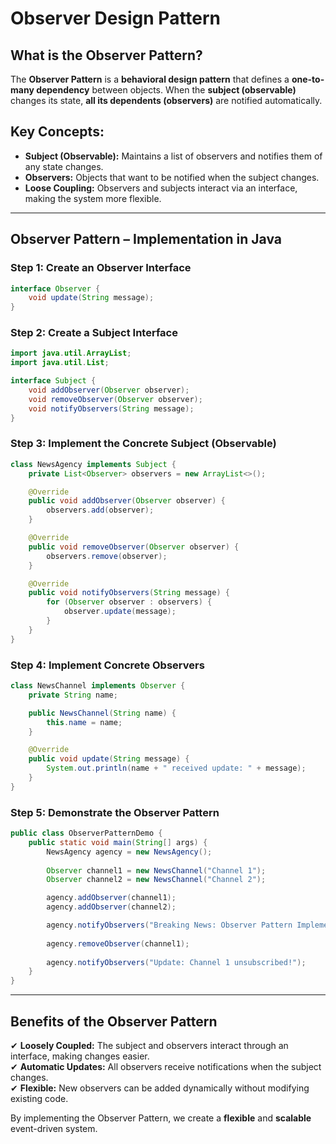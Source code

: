 # Observer Design Pattern

## What is the Observer Pattern?
The **Observer Pattern** is a **behavioral design pattern** that defines a **one-to-many dependency** between objects. When the **subject (observable)** changes its state, **all its dependents (observers)** are notified automatically.

## Key Concepts:
- **Subject (Observable):** Maintains a list of observers and notifies them of any state changes.
- **Observers:** Objects that want to be notified when the subject changes.
- **Loose Coupling:** Observers and subjects interact via an interface, making the system more flexible.

---

## Observer Pattern – Implementation in Java

### **Step 1: Create an Observer Interface**
```java
interface Observer {
    void update(String message);
}
```

### **Step 2: Create a Subject Interface**
```java
import java.util.ArrayList;
import java.util.List;

interface Subject {
    void addObserver(Observer observer);
    void removeObserver(Observer observer);
    void notifyObservers(String message);
}
```

### **Step 3: Implement the Concrete Subject (Observable)**
```java
class NewsAgency implements Subject {
    private List<Observer> observers = new ArrayList<>();

    @Override
    public void addObserver(Observer observer) {
        observers.add(observer);
    }

    @Override
    public void removeObserver(Observer observer) {
        observers.remove(observer);
    }

    @Override
    public void notifyObservers(String message) {
        for (Observer observer : observers) {
            observer.update(message);
        }
    }
}
```

### **Step 4: Implement Concrete Observers**
```java
class NewsChannel implements Observer {
    private String name;

    public NewsChannel(String name) {
        this.name = name;
    }

    @Override
    public void update(String message) {
        System.out.println(name + " received update: " + message);
    }
}
```

### **Step 5: Demonstrate the Observer Pattern**
```java
public class ObserverPatternDemo {
    public static void main(String[] args) {
        NewsAgency agency = new NewsAgency();
        
        Observer channel1 = new NewsChannel("Channel 1");
        Observer channel2 = new NewsChannel("Channel 2");

        agency.addObserver(channel1);
        agency.addObserver(channel2);

        agency.notifyObservers("Breaking News: Observer Pattern Implemented!");
        
        agency.removeObserver(channel1);
        
        agency.notifyObservers("Update: Channel 1 unsubscribed!");
    }
}
```

---

## Benefits of the Observer Pattern
✔ **Loosely Coupled:** The subject and observers interact through an interface, making changes easier.  
✔ **Automatic Updates:** All observers receive notifications when the subject changes.  
✔ **Flexible:** New observers can be added dynamically without modifying existing code.  

By implementing the Observer Pattern, we create a **flexible** and **scalable** event-driven system.
